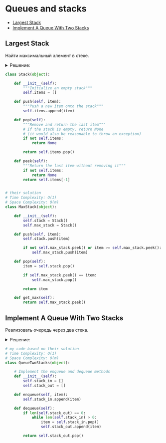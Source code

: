 # Queues and stacks
+ [Largest Stack](#largest-stack)
+ [Implement A Queue With Two Stacks](#implement-a-queue-with-two-stacks)


## Largest Stack
Найти максимальный элемент в стеке.

<details><summary>Решение:</summary><blockquote>

<ol>
 <li>Используем два стека.</li>
 <li>Один для хранения всех элементов, другой для хранения максимумов.</li>
</ol>

</blockquote></details>


```python
class Stack(object):

    def __init__(self):
        """Initialize an empty stack"""
        self.items = []

    def push(self, item):
        """Push a new item onto the stack"""
        self.items.append(item)

    def pop(self):
        """Remove and return the last item"""
        # If the stack is empty, return None
        # (it would also be reasonable to throw an exception)
        if not self.items:
            return None

        return self.items.pop()

    def peek(self):
        """Return the last item without removing it"""
        if not self.items:
            return None
        return self.items[-1]


# their solution
# Time Complexity: O(1)
# Space Complexity: O(m)
class MaxStack(object):

    def __init__(self):
        self.stack = Stack()
        self.max_stack = Stack()

    def push(self, item):
        self.stack.push(item)

        if not self.max_stack.peek() or item >= self.max_stack.peek():
            self.max_stack.push(item)

    def pop(self):
        item = self.stack.pop()

        if self.max_stack.peek() == item:
            self.max_stack.pop()

        return item

    def get_max(self):
        return self.max_stack.peek()

```


## Implement A Queue With Two Stacks
Реализовать очередь через два стека.

<details><summary>Решение:</summary><blockquote>

<ol>
 <li>При enqueue все элементы складываем в стек #1.</li>
 <li>При dequeue все элементы перекладываем в стек #2 и возвращаем элемент со стека #2.</li>
</ol>

</blockquote></details>


```python
# my code based on their solution
# Time Complexity: O(1)
# Space Complexity: O(m)
class QueueTwoStacks(object):

    # Implement the enqueue and dequeue methods
    def __init__(self):
        self.stack_in = []
        self.stack_out = []

    def enqueue(self, item):
        self.stack_in.append(item)

    def dequeue(self):
        if len(self.stack_out) == 0:
            while len(self.stack_in) > 0:
                item = self.stack_in.pop()
                self.stack_out.append(item)

        return self.stack_out.pop()

```
